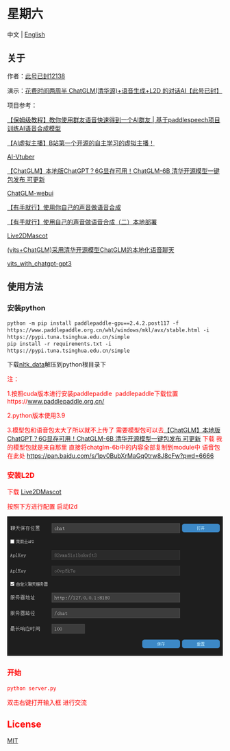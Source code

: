 # 星期六

中文 | [English](doc/en//README_EN.md)

## 关于

作者：[此号已封12138](https://space.bilibili.com/40358750)

演示：[花费时间两周半 ChatGLM(清华源)+语音生成+L2D 的对话AI【此号已封】](https://www.bilibili.com/video/BV1SV4y1D7fG)

项目参考：

[【保姆级教程】教你使用群友语音快速得到一个AI群友 | 基于paddlespeech项目训练AI语音合成模型](https://www.bilibili.com/video/BV15e4y1c7ci)

[【AI虚拟主播】B站第一个开源的自主学习的虚拟主播！](https://www.bilibili.com/video/BV1WP411Z7qu) 

[AI-Vtuber](https://github.com/XzaiCloud/AI-Vtuber)

[【ChatGLM】本地版ChatGPT？6G显存可用！ChatGLM-6B 清华开源模型一键包发布 可更新](https://www.bilibili.com/video/BV1E24y1u7Go) 

 [ChatGLM-webui](https://github.com/Akegarasu/ChatGLM-webui)

[【有手就行】使用你自己的声音做语音合成](https://aistudio.baidu.com/aistudio/projectdetail/5003396)

[【有手就行】使用自己的声音做语音合成（二）本地部署](https://zhuanlan.zhihu.com/p/587765776)

[Live2DMascot](https://github.com/Arkueid/Live2DMascot)

[(vits+ChatGLM)采用清华开源模型ChatGLM的本地化语音聊天](https://www.bilibili.com/video/BV14X4y1f7rt)

[vits_with_chatgpt-gpt3](https://github.com/Paraworks/vits_with_chatgpt-gpt3)

## 使用方法

### 安装python

```
python -m pip install paddlepaddle-gpu==2.4.2.post117 -f https://www.paddlepaddle.org.cn/whl/windows/mkl/avx/stable.html -i https://pypi.tuna.tsinghua.edu.cn/simple
pip install -r requirements.txt -i https://pypi.tuna.tsinghua.edu.cn/simple
```

下载[nltk_data](https://gitee.com/link?target=https%3A%2F%2Fpaddlespeech.bj.bcebos.com%2FParakeet%2Ftools%2Fnltk_data.tar.gz)解压到python根目录下

<font color=red>注：</font> 

<font color=red>1.按照cuda版本进行安装paddlepaddle  paddlepaddle下载位置https://www.paddlepaddle.org.cn/</font> 

<font color=red>2.python版本使用3.9</font> 

<font color=Red>3.模型包和语音包太大了所以就不上传了 需要模型包可以去[【ChatGLM】本地版ChatGPT？6G显存可用！ChatGLM-6B 清华开源模型一键包发布 可更新](https://www.bilibili.com/video/BV1E24y1u7Go) 下载 我的模型包就是来自那里 直接将chatglm-6b中的内容全部复制到module中 语音包在此处 https://pan.baidu.com/s/1pv0BubXrMaGq0trw8J8cFw?pwd=6666<font> 

### 安装L2D

下载 [Live2DMascot](https://github.com/Arkueid/Live2DMascot)

按照下方进行配置 启动l2d

![ladsconfig](resources/markdown/ladsconfig.png)

### 开始

```python
python server.py
```

双击右键打开输入框 进行交流

## License

[MIT](https://github.com/hasban12138/SaturdayAI/blob/main/LICENSE)


